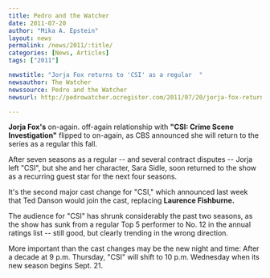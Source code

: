 ```yaml
---
title: Pedro and the Watcher
date: 2011-07-20
author: "Mika A. Epstein"
layout: news
permalink: /news/2011/:title/
categories: [News, Articles]
tags: ["2011"]

newstitle: "Jorja Fox returns to 'CSI' as a regular  "
newsauthor: The Watcher
newssource: Pedro and the Watcher
newsurl: http://pedrowatcher.ocregister.com/2011/07/20/jorja-fox-returns-to-csi-as-a-regular/39777/

---
```


**Jorja Fox's** on-again. off-again relationship with **"CSI: Crime Scene Investigation"** flipped to on-again, as CBS announced she will return to the series as a regular this fall.

After seven seasons as a regular -- and several contract disputes -- Jorja left "CSI", but she and her character, Sara Sidle, soon returned to the show as a recurring guest star for the next four seasons.

It's the second major cast change for "CSI," which announced last week that Ted Danson would join the cast, replacing **Laurence Fishburne.**

The audience for "CSI" has shrunk considerably the past two seasons, as the show has sunk from a regular Top 5 performer to No. 12 in the annual ratings list -- still good, but clearly trending in the wrong direction.

More important than the cast changes may be the new night and time: After a decade at 9 p.m. Thursday, "CSI" will shift to 10 p.m. Wednesday when its new season begins Sept. 21.

